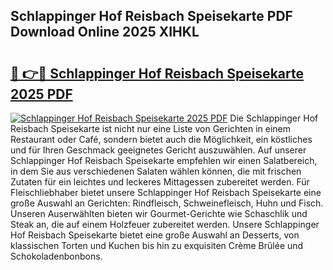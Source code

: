 ## Schlappinger Hof Reisbach Speisekarte PDF Download Online 2025 XIHKL

# <h2><a href="http://gc6ulq.nevu.top/?p=Schlappinger+Hof+Reisbach+Speisekarte">🔗 👉🔴 Schlappinger Hof Reisbach Speisekarte 2025 PDF</a></h2>

[![Schlappinger Hof Reisbach Speisekarte 2025 PDF](https://i.imgur.com/dBaPXMq.png)](http://gc6ulq.nevu.top/?p=Schlappinger+Hof+Reisbach+Speisekarte)
Die Schlappinger Hof Reisbach Speisekarte ist nicht nur eine Liste von Gerichten in einem Restaurant oder Café, sondern bietet auch die Möglichkeit, ein köstliches und für Ihren Geschmack geeignetes Gericht auszuwählen. Auf unserer Schlappinger Hof Reisbach Speisekarte empfehlen wir einen Salatbereich, in dem Sie aus verschiedenen Salaten wählen können, die mit frischen Zutaten für ein leichtes und leckeres Mittagessen zubereitet werden. Für Fleischliebhaber bietet unsere Schlappinger Hof Reisbach Speisekarte eine große Auswahl an Gerichten: Rindfleisch, Schweinefleisch, Huhn und Fisch. Unseren Auserwählten bieten wir Gourmet-Gerichte wie Schaschlik und Steak an, die auf einem Holzfeuer zubereitet werden. Unsere Schlappinger Hof Reisbach Speisekarte bietet eine große Auswahl an Desserts, von klassischen Torten und Kuchen bis hin zu exquisiten Crème Brûlée und Schokoladenbonbons.
